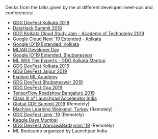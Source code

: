 Decks from the talks given by me at different developer meet-ups and conferences: 

- [GDG DevFest Kolkata 2018](http://devfest18.gdgkolkata.org/speakers)
- [DataHack Summit 2018](https://www.analyticsvidhya.com/datahack-summit-2018/speakers/sayak-paul/)
- [GDG Kolkata Cloud Study Jam - Academy of Technology 2019](https://www.meetup.com/GDG-Kolkata/events/260376495/?rv=ea1_v2&_xtd=gatlbWFpbF9jbGlja9oAJGM5NjRlNTFkLTA5OTUtNDkyZC1hMDNjLWIyZjM4YzczMDQwYg) 
- [Google Cloud Next '19 Extended - Kolkata](https://www.meetup.com/GDG-Kolkata/events/260592925/?rv=ea1_v2&_xtd=gatlbWFpbF9jbGlja9oAJDFiMmI0YTBkLTJjMjMtNDdiNC04N2M1LTE4N2YyNDBlOTFiYg)
- [Google IO'19 Extended, Kolkata](https://www.google.com/url?q=https%3A%2F%2Fwww.meetup.com%2FGDG-Kolkata%2Fevents%2F261068613%2F&sa=D&sntz=1&usg=AFQjCNFVgksGT5O5g1crBtzY4yVwzL7ytA)
- [ML/AR Developer Day](https://www.meetup.com/GDG-Kolkata/events/261645026/)
- [Google IO'19 Extended, Bhubaneswar](https://www.meetup.com/GDG-Bhubaneswar/events/260798274/)
- [ML With The Experts - GDG Kolkata Meetup](https://www.meetup.com/GDG-Kolkata/events/262780353/)
- [GDG DevFest Kolkata 2019](http://devfest.gdgkolkata.org)
- [GDG DevFest Jaipur 2019](https://www.meetup.com/GDG-Jaipur/events/263590039/)
- [Explore ML Academy](https://events.withgoogle.com/explore-ml-in/)
- [GDG DevFest Bhubaneswar 2019](https://www.meetup.com/GDG-Bhubaneswar/events/262747492/)
- [GDG DevFest Goa 2019](https://www.meetup.com/GoogleGoa/events/264790819/)
- [TensorFlow Roadshow Bengaluru 2019](bit.ly/tf-roadshow)
- [Class III of Launchpad Accelerator India](https://india.googleblog.com/2019/08/inviting-applications-for-class-3-of.html)
- [Global GDE Summit 2019](https://twitter.com/GoogleDevExpert/status/1186503714309165056?s=20) (Remotely)
- [Machine Learning Weekend, Turkey](https://twitter.com/hashtag/MachineLearningWeekend) (Remotely)
- [GDG DevFest Izmir '19](https://gdgizmir.org) (Remotely)
- [Kaggle Days Mumbai](https://www.meetup.com/Kaggle-Days-Meetup-Mumbai/events/265372601/)
- [GDG DevFest Warsaw&Radzymin '19](http://bit.ly/dfw-sayak) (Remotely)
- ML Bootcamp organized by Launchpad India
